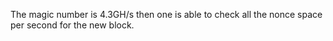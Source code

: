 The magic number is 4.3GH/s then one is able to check all the nonce space per second for the new block.
